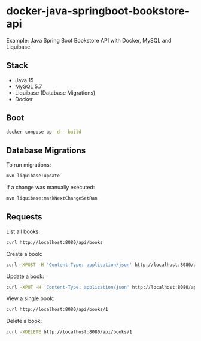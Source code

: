 # docker-java-springboot-bookstore-api
Example: Java Spring Boot Bookstore API with Docker, MySQL and Liquibase

## Stack

- Java 15
- MySQL 5.7
- Liquibase (Database Migrations)
- Docker

## Boot

```bash
docker compose up -d --build
```

## Database Migrations

To run migrations:

```bash
mvn liquibase:update
```

If a change was manually executed:

```bash
mvn liquibase:markNextChangeSetRan
```

## Requests

List all books:

```bash
curl http://localhost:8080/api/books
```

Create a book:

```bash
curl -XPOST -H 'Content-Type: application/json' http://localhost:8080/api/books -d '{"title": "Example Book Title", "author": "Author Name"}'
```

Update a book:

```bash
curl -XPUT -H 'Content-Type: application/json' http://localhost:8080/api/books/1 -d '{"title": "Another Title"}'
```

View a single book:

```bash
curl http://localhost:8080/api/books/1
```

Delete a book:

```bash
curl -XDELETE http://localhost:8080/api/books/1
```
